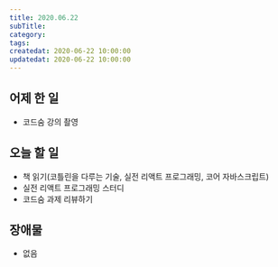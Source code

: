 ```yaml
---
title: 2020.06.22
subTitle:
category:
tags:
createdat: 2020-06-22 10:00:00
updatedat: 2020-06-22 10:00:00
---
```


## 어제 한 일

* 코드숨 강의 촬영

## 오늘 할 일

* 책 읽기(코틀린을 다루는 기술, 실전 리액트 프로그래밍, 코어 자바스크립트)
* 실전 리액트 프로그래밍 스터디
* 코드숨 과제 리뷰하기

## 장애물

* 없음
